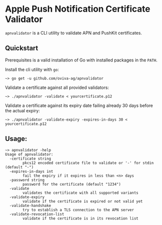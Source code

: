 # Apple Push Notification Certificate Validator

`apnvalidator` is a CLI utility to validate APN and PushKit certificates.

## Quickstart

Prerequisites is a valid installation of Go with installed packages in the `PATH`.

Install the cli utility with `go`:

```
~> go get -u github.com/oviva-ag/apnvalidator
```

Validate a certificate against all provided validators:

```
~> ./apnvalidator -validate < yourcertificate.p12
```

Validate a certificate against its expiry date failing already 30 days before the actual expiry:

```
~> ./apnvalidator -validate-expiry -expires-in-days 30 < yourcertificate.p12
```

## Usage:

```
~> apnvalidator -help
Usage of apnvalidator:
  -certificate string
    	pkcs12 encoded certificate file to validate or '-' for stdin (default "-")
  -expires-in-days int
    	fail the expiry if it expires in less than <n> days
  -password string
    	password for the certificate (default "1234")
  -validate
    	validates the certificate with all supported variants
  -validate-expiry
    	validate if the certificate is expired or not valid yet
  -validate-handshake
    	try to establish a TLS connection to the APN server
  -validate-revocation-list
    	validate if the certificate is in its revocation list
```



